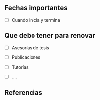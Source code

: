 
## Fechas importantes
- [ ] Cuando inicia y termina


## Que debo tener para renovar
- [ ] Asesorías de tesis
- [ ] Publicaciones
- [ ] Tutorías
- [ ] ....



## Referencias


